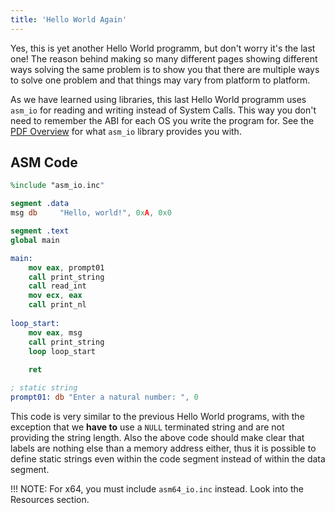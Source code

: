 ```yaml
---
title: 'Hello World Again'
---
```


Yes, this is yet another Hello World programm, but don't worry it's the last one! The reason behind making so many different pages showing different ways solving the same problem is to show you that there are multiple ways to solve one problem and that things may vary from platform to platform.

As we have learned using libraries, this last Hello World programm uses `asm_io` for reading and writing instead of System Calls. This way you don't need to remember the ABI for each OS you write the program for. See the [PDF Overview](https://srv2.mysnet.me/resources/nasm-asm_io-overview.pdf) for what `asm_io` library provides you with.


## ASM Code
```nasm
%include "asm_io.inc"

segment .data
msg db     "Hello, world!", 0xA, 0x0

segment .text
global main

main:
    mov eax, prompt01
    call print_string
    call read_int
    mov ecx, eax
    call print_nl
    
loop_start:
    mov eax, msg
    call print_string
    loop loop_start
    
    ret

; static string
prompt01: db "Enter a natural number: ", 0
```

This code is very similar to the previous Hello World programs, with the exception that we **have to** use a `NULL` terminated string and are not providing the string length. Also the above code should make clear that labels are nothing else than a memory address either, thus it is possible to define static strings even within the code segment instead of within the data segment.

!!! NOTE: For x64, you must include `asm64_io.inc` instead. Look into the Resources section.